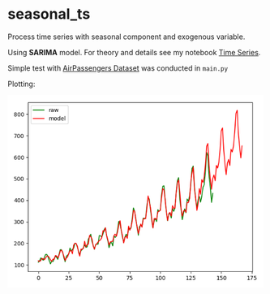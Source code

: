 # seasonal_ts

Process time series with seasonal component and exogenous variable.

Using **SARIMA** model. For theory and details see my notebook [Time Series](https://blessbingo.gitbook.io/garnet-tech/shi-jian-xu-lie).

Simple test with [AirPassengers Dataset](https://www.analyticsvidhya.com/wp-content/uploads/2016/02/AirPassengers.csv) was conducted in `main.py`

Plotting:

![](res.png)
